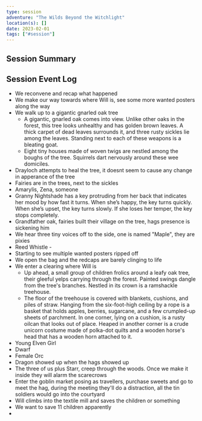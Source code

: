 ```yaml
---
type: session
adventure: "The Wilds Beyond the Witchlight"
location(s): []
date: 2023-02-01
tags: ["#session"]
---
```


## Session Summary

## Session Event Log

- We reconvene and recap what happened
- We make our way towards where Will is, see some more wanted posters along the way
- We walk up to a gigantic gnarled oak tree
	- A gigantic, gnarled oak comes into view. Unlike other oaks in the forest, this tree looks unhealthy and has golden brown leaves. A thick carpet of dead leaves surrounds it, and three rusty sickles lie among the leaves. Standing next to each of these weapons is a bleating goat.
	- Eight tiny houses made of woven twigs are nestled among the boughs of the tree. Squirrels dart nervously around these wee domiciles.
- Drayloch attempts to heal the tree, it doesnt seem to cause any change in apperance of the tree
- Fairies are in the trees, next to the sickles
- Amarylis, Zena, someone
- Granny Nightshade has a key protruding from her back that indicates her mood by how fast it turns. When she’s happy, the key turns quickly. When she’s upset, the key turns slowly. If she loses her temper, the key stops completely.
- Grandfather oak, fairies built their village on the tree, hags presence is sickening him
- We hear three tiny voices off to the side, one is named "Maple", they are pixies
- Reed Whistle -
- Starting to see multiple wanted posters ripped off
- We open the bag and the redcaps are barely clinging to life
- We enter a clearing where Will is
	- Up ahead, a small group of children frolics around a leafy oak tree, their gleeful yelps carrying through the forest. Painted swings dangle from the tree's branches. Nestled in its crown is a ramshackle treehouse.
	- The floor of the treehouse is covered with blankets, cushions, and piles of straw. Hanging from the six-foot-high ceiling by a rope is a basket that holds apples, berries, sugarcane, and a few crumpled-up sheets of parchment. In one corner, lying on a cushion, is a rusty oilcan that looks out of place. Heaped in another corner is a crude unicorn costume made of polka-dot quilts and a wooden horse's head that has a wooden horn attached to it.
- Young Elven Girl
- Dwarf
- Female Orc
- Dragon showed up when the hags showed up
- The three of us plus Starr, creep through the woods. Once we make it inside they will alarm the scarecrows
- Enter the goblin market posing as travellers, purchase sweets and go to meet the hag, during the meeting they'll do a distraction, all the tin soldiers would go into the courtyard
- Will climbs into the textile mill and saves the children or something
- We want to save 11 children apparently
- 

